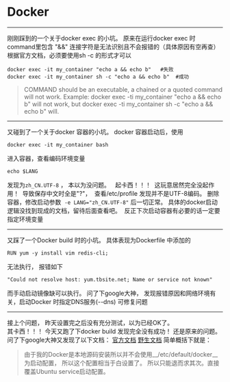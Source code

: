 # Docker
---
刚刚踩到的一个关于docker exec 的小坑。
原来在运行docker exec 时 command里包含 "&&" 连接字符是无法识别且不会报错的（具体原因有空再查）
根据官方文档，必须要使用sh -c 的形式才可以
```
docker exec -it my_container "echo a && echo b"   #失败
docker exec -it my_container sh -c "echo a && echo b"  #成功
```
>COMMAND should be an executable, a chained or a quoted command will not work. Example: docker exec -ti my_container "echo a && echo b" will not work, but docker exec -ti my_container sh -c "echo a && echo b" will.

---
又碰到了一个关于docker 容器的小坑。
docker 容器启动后，使用
```
docker exec -it my_container bash
```
进入容器，查看编码环境变量
```
echo $LANG
```
发现为`zh_CN.UTF-8` ， 本以为没问题。  
起卡西！！！  这玩意居然完全没起作用！  导致保存中文时全是"?"，  查看/etc/profile 发现并不是UTF-8编码。
删除容器，修改启动参数  `-e LANG="zh_CN.UTF-8"` 后一切正常。
具体的docker启动逻辑没找到现成的文档，留待后面查看吧。  反正下次启动容器有必要的话一定要指定环境变量

---
又踩了一个Docker build 时的小坑。
具体表现为Dockerfile 中添加的
```
RUN yum -y install vim redis-cli;
```
无法执行， 报错如下
```
"Could not resolve host: yum.tbsite.net; Name or service not known"
```
而手动启动镜像缺可以执行。
问了下google大神， 发现报错原因和网络环境有关，启动Docker 时指定DNS服务(--dns) 可修复问题

---
接上个问题，
昨天设置完之后没有充分测试，以为已经OK了。  
其卡西！！！  今天又跑了下docker build 发现完全没有成功！ 还是原来的问题。
问了下google大神又发现了以下文档： 
[官方文档](https://success.docker.com/article/how-do-i-enable-the-remote-api-for-dockerd)
[野生文档](https://www.ivankrizsan.se/2016/05/18/enabling-docker-remote-api-on-ubuntu-16-04/)
简单概括下就是：
>由于我的Docker是本地源码安装所以并不会使用__/etc/default/docker__为启动配置， 所以这个配置相当于白设置了。  所以只能退而求其次。直接覆盖Ubuntu service启动配置。 
